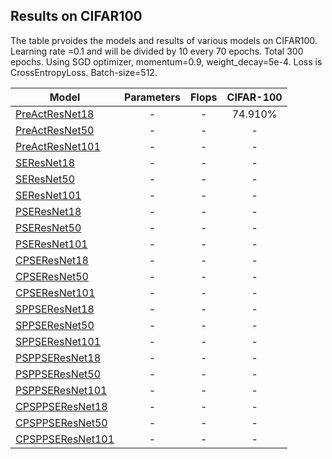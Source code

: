 ## Results on CIFAR100
The table prvoides the models and results of various models on CIFAR100. 
Learning rate =0.1 and will be divided by 10 every 70 epochs. Total 300 epochs.
Using SGD optimizer, momentum=0.9, weight_decay=5e-4.
Loss is CrossEntropyLoss.
Batch-size=512.

Model | Parameters| Flops | CIFAR-100 | 
-------|:-------:|:--------:|:--------:|
[PreActResNet18](https://drive.google.com/open?id=1w2VGpFPDuS9NzcfcGfPUXoEdXwVftFep) |- |- |74.910%
[PreActResNet50]() |- |- |-
[PreActResNet101]() |- |- |-
[SEResNet18]() |- |- |-
[SEResNet50]() |- |- |-
[SEResNet101]() |- |- |-
[PSEResNet18]() |- |- |-
[PSEResNet50]() |- |- |-
[PSEResNet101]() |- |- |-
[CPSEResNet18]() |- |- |-
[CPSEResNet50]() |- |- |-
[CPSEResNet101]() |- |- |-
[SPPSEResNet18]() |- |- |-
[SPPSEResNet50]() |- |- |-
[SPPSEResNet101]() |- |- |-
[PSPPSEResNet18]() |- |- |-
[PSPPSEResNet50]() |- |- |-
[PSPPSEResNet101]() |- |- |-
[CPSPPSEResNet18]() |- |- |-
[CPSPPSEResNet50]() |- |- |-
[CPSPPSEResNet101]() |- |- |-
